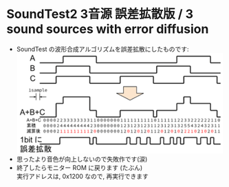 # SoundTest2 3音源 誤差拡散版 / 3 sound sources with error diffusion

* SoundTest の波形合成アルゴリズムを誤差拡散にしたものです:<br>
![原理](SoundTest2.png)
* 思ったより音色が向上しないので失敗作です(涙)
* 終了したらモニター ROM に戻ります (たぶん)<br>
  実行アドレスは, 0x1200 なので, 再実行できます
